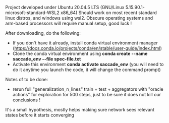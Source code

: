 Project developed under Ubuntu 20.04.5 LTS (GNU/Linux 5.15.90.1-microsoft-standard-WSL2 x86_64)
Should work on most recent standard linux distros, and windows using wsl2.
Obscure operating systems and arm-based processors will require manual setup, good luck !

After downloading, do the following:
* If you don't have it already, install conda virtual environment manager (https://docs.conda.io/projects/conda/en/stable/user-guide/index.html)
* Clone the conda virtual environment using **conda create --name saccade_env --file spec-file.txt**
* Activate this environment **conda activate saccade_env** (you will need to do it anytime you launch the code, it will change the command prompt)


Notes of to be done:
* rerun full "generalization_n_lines" train + test + aggregators with "oracle actions" for exploration for 500 steps, just to be sure it does not kill our conclusions ! 

It's a small hypothesis, mostly helps making sure network sees relevant states before it starts converging